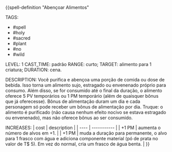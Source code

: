 {{spell-definition "Abençoar Alimentos"

TAGS:
- #spell
- #holy
- #sacred
- #plant
- #no
- #wild

LEVEL: 1
CAST_TIME: padrão
RANGE: curto;
TARGET: alimento para 1 criatura;
DURATION: cena.

DESCRIPTION:
Você purifica e abençoa uma porção de comida ou dose de bebida. Isso torna um alimento sujo, estragado ou envenenado próprio para consumo. Além disso, se for consumido até o final da duração, o alimento oferece 5 PV temporários ou 1 PM temporário (além de quaisquer bônus que já oferecesse). Bônus de alimentação duram um dia e cada personagem só pode receber um bônus de alimentação por dia. Truque: o alimento é purificado (não causa nenhum efeito nocivo se estava estragado ou envenenado), mas não oferece bônus ao ser consumido.

INCREASES:
| cost | description |
| ---- | ----------- |
| +1 PM | aumenta o número de alvos em +1. |
| +1 PM | muda a duração para permanente, o alvo para 1 frasco com água e adiciona componente material (pó de prata no valor de T$ 5). Em vez do normal, cria um frasco de água benta. |
}}
